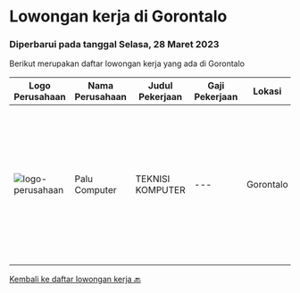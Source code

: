 
  # Lowongan kerja di Gorontalo

  ### Diperbarui pada tanggal Selasa, 28 Maret 2023

  Berikut merupakan daftar lowongan kerja yang ada di Gorontalo

  |Logo Perusahaan | Nama Perusahaan | Judul Pekerjaan | Gaji Pekerjaan | Lokasi | Deskripsi | Tanggal diunggah | Pranala |
  | -------------- | --------------- | --------------- | --------- | --------- | -------------- | ------- | ----------- |
  |![logo-perusahaan](https://i.ibb.co/sqvTCh9/112815900-stock-vector-no-image-available-icon-flat-vector.webp)|Palu Computer|TEKNISI KOMPUTER|---|Gorontalo|Kualifikasi Pekerjaan: Lulusan komputer Memahami perangkat komputer &amp; printer  Memiliki pengalaman kerja di bidang komputer Menguasai...|Jumat, 17 Maret 2023|https://www.jobstreet.co.id/id/job/teknisi-komputer-4266074?token=0~fbc624f3-b231-4ed9-b2c3-88877f39b3bb&sectionRank=1&jobId=jobstreet-id-job-4266074|


  [Kembali ke daftar lowongan kerja 🔙](../README.md#daftar-lowongan-kerja)
  
